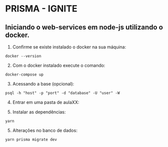 # PRISMA - IGNITE

## Iniciando o web-services em node-js utilizando o docker.

1. Confirme se existe instalado o docker na sua máquina:

```
docker --version
```

2. Com o docker instalado execute o comando:

```
docker-compose up
```

3. Acessando a base (opcional):

```
psql -h "host" -p "port" -d "database" -U "user" -W
```

4. Entrar em uma pasta de aulaXX:

5. Instalar as dependências:

```
yarn
```

5. Alterações no banco de dados:

```
yarn prisma migrate dev
```
